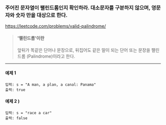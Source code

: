 ### 주어진 문자열이 팰린드롬인지 확인하라. 대소문자를 구분하지 않으며, 영문자와 숫자 만을 대상으로 한다.
https://leetcode.com/problems/valid-palindrome/

> #### '팰린드롬'이란
> 앞뒤가 똑같은 단어나 문장으로, 뒤집어도 같은 말이 되는 단어 또는 문장을 팰린드롬 (Palindrome)이라고 한다.
***
#### 예제 1
```commandline
입력: s = "A man, a plan, a canal: Panama"
출력: true
```

#### 예제 2 )
```commandline
입력: s = "race a car"
출력: false
```
